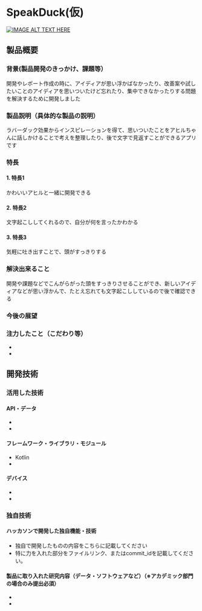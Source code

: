 # SpeakDuck(仮)

[![IMAGE ALT TEXT HERE](https://jphacks.com/wp-content/uploads/2022/08/JPHACKS2022_ogp.jpg)](https://www.youtube.com/watch?v=LUPQFB4QyVo)

## 製品概要
### 背景(製品開発のきっかけ、課題等）
開発やレポート作成の時に、アイディアが思い浮かばなかったり、改善案や試したいことのアイディアを思いついたけど忘れたり、集中できなかったりする問題を解決するために開発しました
### 製品説明（具体的な製品の説明）
ラバーダック効果からインスピレーションを得て、思いついたことをアヒルちゃんに話しかけることで考えを整理したり、後で文字で見返すことができるアプリです
### 特長
#### 1. 特長1
かわいいアヒルと一緒に開発できる
#### 2. 特長2
文字起こししてくれるので、自分が何を言ったかわかる
#### 3. 特長3
気軽に吐き出すことで、頭がすっきりする

### 解決出来ること
開発や課題などでこんがらがった頭をすっきりさせることができ、新しいアイディアなどが思い浮かんで、たとえ忘れても文字起こししているので後で確認できる
### 今後の展望
### 注力したこと（こだわり等）
* 
* 

## 開発技術
### 活用した技術
#### API・データ
* 
* 

#### フレームワーク・ライブラリ・モジュール
* Kotlin
* 

#### デバイス
* 
* 

### 独自技術
#### ハッカソンで開発した独自機能・技術
* 独自で開発したものの内容をこちらに記載してください
* 特に力を入れた部分をファイルリンク、またはcommit_idを記載してください。

#### 製品に取り入れた研究内容（データ・ソフトウェアなど）（※アカデミック部門の場合のみ提出必須）
* 
* 
